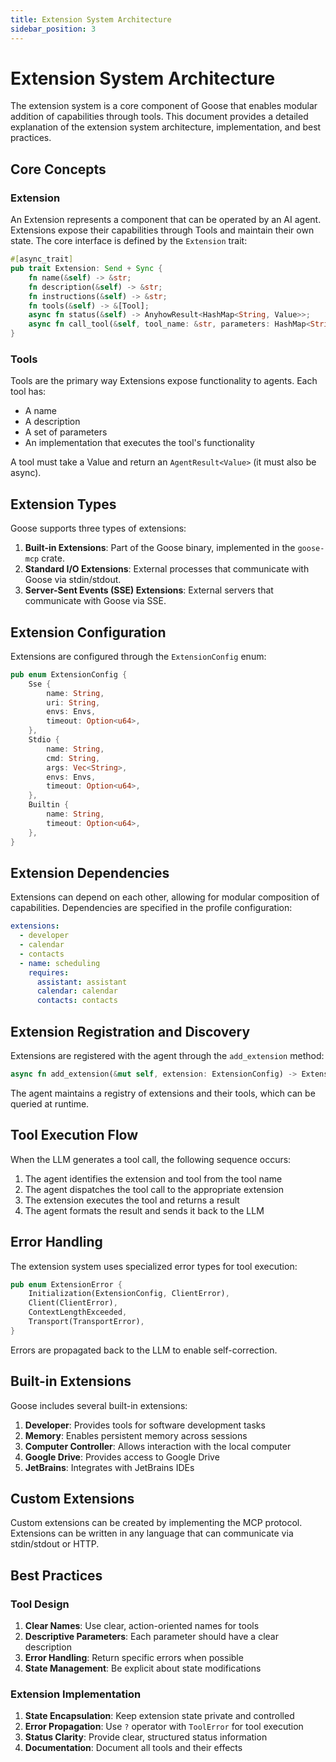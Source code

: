```yaml
---
title: Extension System Architecture
sidebar_position: 3
---
```


# Extension System Architecture

The extension system is a core component of Goose that enables modular addition of capabilities through tools. This document provides a detailed explanation of the extension system architecture, implementation, and best practices.

## Core Concepts

### Extension

An Extension represents a component that can be operated by an AI agent. Extensions expose their capabilities through Tools and maintain their own state. The core interface is defined by the `Extension` trait:

```rust
#[async_trait]
pub trait Extension: Send + Sync {
    fn name(&self) -> &str;
    fn description(&self) -> &str;
    fn instructions(&self) -> &str;
    fn tools(&self) -> &[Tool];
    async fn status(&self) -> AnyhowResult<HashMap<String, Value>>;
    async fn call_tool(&self, tool_name: &str, parameters: HashMap<String, Value>) -> ToolResult<Value>;
}
```

### Tools

Tools are the primary way Extensions expose functionality to agents. Each tool has:
- A name
- A description
- A set of parameters
- An implementation that executes the tool's functionality

A tool must take a Value and return an `AgentResult<Value>` (it must also be async).

## Extension Types

Goose supports three types of extensions:

1. **Built-in Extensions**: Part of the Goose binary, implemented in the `goose-mcp` crate.
2. **Standard I/O Extensions**: External processes that communicate with Goose via stdin/stdout.
3. **Server-Sent Events (SSE) Extensions**: External servers that communicate with Goose via SSE.

## Extension Configuration

Extensions are configured through the `ExtensionConfig` enum:

```rust
pub enum ExtensionConfig {
    Sse {
        name: String,
        uri: String,
        envs: Envs,
        timeout: Option<u64>,
    },
    Stdio {
        name: String,
        cmd: String,
        args: Vec<String>,
        envs: Envs,
        timeout: Option<u64>,
    },
    Builtin {
        name: String,
        timeout: Option<u64>,
    },
}
```

## Extension Dependencies

Extensions can depend on each other, allowing for modular composition of capabilities. Dependencies are specified in the profile configuration:

```yaml
extensions:
  - developer
  - calendar
  - contacts
  - name: scheduling
    requires:
      assistant: assistant
      calendar: calendar
      contacts: contacts
```

## Extension Registration and Discovery

Extensions are registered with the agent through the `add_extension` method:

```rust
async fn add_extension(&mut self, extension: ExtensionConfig) -> ExtensionResult<()>;
```

The agent maintains a registry of extensions and their tools, which can be queried at runtime.

## Tool Execution Flow

When the LLM generates a tool call, the following sequence occurs:

1. The agent identifies the extension and tool from the tool name
2. The agent dispatches the tool call to the appropriate extension
3. The extension executes the tool and returns a result
4. The agent formats the result and sends it back to the LLM

## Error Handling

The extension system uses specialized error types for tool execution:

```rust
pub enum ExtensionError {
    Initialization(ExtensionConfig, ClientError),
    Client(ClientError),
    ContextLengthExceeded,
    Transport(TransportError),
}
```

Errors are propagated back to the LLM to enable self-correction.

## Built-in Extensions

Goose includes several built-in extensions:

1. **Developer**: Provides tools for software development tasks
2. **Memory**: Enables persistent memory across sessions
3. **Computer Controller**: Allows interaction with the local computer
4. **Google Drive**: Provides access to Google Drive
5. **JetBrains**: Integrates with JetBrains IDEs

## Custom Extensions

Custom extensions can be created by implementing the MCP protocol. Extensions can be written in any language that can communicate via stdin/stdout or HTTP.

## Best Practices

### Tool Design

1. **Clear Names**: Use clear, action-oriented names for tools
2. **Descriptive Parameters**: Each parameter should have a clear description
3. **Error Handling**: Return specific errors when possible
4. **State Management**: Be explicit about state modifications

### Extension Implementation

1. **State Encapsulation**: Keep extension state private and controlled
2. **Error Propagation**: Use `?` operator with `ToolError` for tool execution
3. **Status Clarity**: Provide clear, structured status information
4. **Documentation**: Document all tools and their effects
